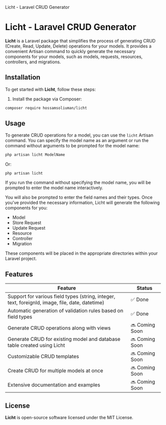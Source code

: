 Licht - Laravel CRUD Generator

Licht - Laravel CRUD Generator
==============================

**Licht** is a Laravel package that simplifies the process of generating CRUD (Create, Read, Update, Delete) operations for your models. It provides a convenient Artisan command to quickly generate the necessary components for your models, such as models, requests, resources, controllers, and migrations.

Installation
------------

To get started with **Licht**, follow these steps:

1.  Install the package via Composer:

```bash
composer require hossamsoliuman/licht
```     

Usage
-----

To generate CRUD operations for a model, you can use the `licht` Artisan command. You can specify the model name as an argument or run the command without arguments to be prompted for the model name:

```bash
php artisan licht ModelName
```

Or:

```
php artisan licht
````
        

If you run the command without specifying the model name, you will be prompted to enter the model name interactively.

You will also be prompted to enter the field names and their types. Once you've provided the necessary information, Licht will generate the following components for you:

*   Model
*   Store Request
*   Update Request
*   Resource
*   Controller
*   Migration

These components will be placed in the appropriate directories within your Laravel project.
## Features

| Feature                                                   | Status         |
| --------------------------------------------------------- | ---------------|
| Support for various field types (string, integer, text, foreignId, image, file, date, datetime) | ✅ Done         |
| Automatic generation of validation rules based on field types                                   | ✅ Done         |
| Generate CRUD operations along with views                                                       | 🔜 Coming Soon  |
| Generate CRUD for existing model and database table created using Licht                         | 🔜 Coming Soon  |
| Customizable CRUD templates                                                                     | 🔜 Coming Soon  |
| Create CRUD for multiple models at once                                                          | 🔜 Coming Soon  |
| Extensive documentation and examples                                                             | 🔜 Coming Soon  |



License
-------

**Licht** is open-source software licensed under the MIT License.
